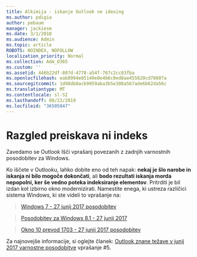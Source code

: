 ```yaml
---
title: Alkimija - iskanje Outlook ne idexing
ms.author: pdigia
author: pebaum
manager: jackiesm
ms.date: 3/1/2018
ms.audience: Admin
ms.topic: article
ROBOTS: NOINDEX, NOFOLLOW
localization_priority: Normal
ms.collection: Adm_O365
ms.custom: ''
ms.assetid: 446b22df-807d-4778-a54f-767c2cc83fba
ms.openlocfilehash: eab8994e85149e0e4b6c0ed8ae455820cd78607a
ms.sourcegitcommit: 1d98db8acb9959aba3b5e308a567ade6b62da56c
ms.translationtype: MT
ms.contentlocale: sl-SI
ms.lasthandoff: 08/22/2019
ms.locfileid: "36505847"
---
```

# <a name="outlook-search-not-indexing"></a>Razgled preiskava ni indeks

Zavedamo se Outlook Išči vprašanj povezanih z zadnjih varnostnih posodobitev za Windows.
  
Ko iščete v Outlooku, lahko dobite eno od teh napak: **nekaj je šlo narobe in iskanja ni bilo mogoče dokončati**, ali **bodo rezultati iskanja morda nepopolni, ker še vedno poteka indeksiranje elementov**. Pritrditi je bil izdan kot izbirno okno modernizirati. Namestite enega, ki ustreza različici sistema Windows, ki ste videli to vprašanje na: 
  
> [Windows 7 - 27 junij 2017 posodobitev](https://support.microsoft.com/kb/4022168.aspx)
    
> [Posodobitev za Windows 8.1 - 27 junij 2017](https://support.microsoft.com/kb/4022720.aspx)
    
> [Okno 10 prevod 1703 - 27 junij 2017 posodobitev](https://support.microsoft.com/kb/4022716.aspx)
    
Za najnovejše informacije, si oglejte članek: [Outlook znane težave v junij 2017 varnostne posodobitve](https://support.office.com/article/Outlook-known-issues-in-the-June-2017-security-updates-3F6DBFFD-8505-492D-B19F-B3B89369ED9B.aspx) vprašanje #5. 
  

